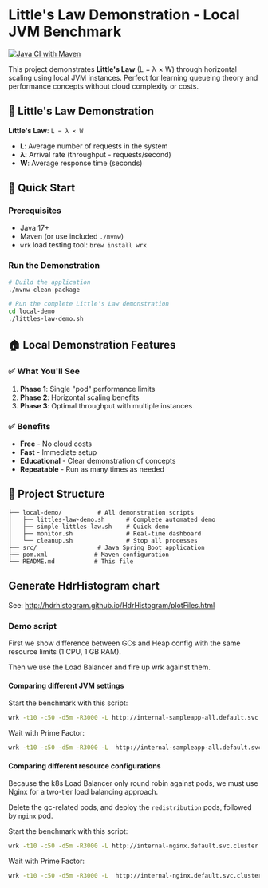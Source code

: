 # Little's Law Demonstration - Local JVM Benchmark

[![Java CI with Maven](https://github.com/brunoborges/aks-jvm-benchmark/actions/workflows/maven.yml/badge.svg)](https://github.com/brunoborges/aks-jvm-benchmark/actions/workflows/maven.yml)

This project demonstrates **Little's Law** (L = λ × W) through horizontal scaling using local JVM instances. Perfect for learning queueing theory and performance concepts without cloud complexity or costs.

## 🎯 Little's Law Demonstration

**Little's Law**: `L = λ × W`
- **L**: Average number of requests in the system
- **λ**: Arrival rate (throughput - requests/second)  
- **W**: Average response time (seconds)

## 🚀 Quick Start

### Prerequisites
- Java 17+
- Maven (or use included `./mvnw`)
- `wrk` load testing tool: `brew install wrk`

### Run the Demonstration
```bash
# Build the application
./mvnw clean package

# Run the complete Little's Law demonstration
cd local-demo
./littles-law-demo.sh
```

## 🏠 Local Demonstration Features

### ✅ **What You'll See**
1. **Phase 1**: Single "pod" performance limits
2. **Phase 2**: Horizontal scaling benefits  
3. **Phase 3**: Optimal throughput with multiple instances

### ✅ **Benefits**
- **Free** - No cloud costs
- **Fast** - Immediate setup
- **Educational** - Clear demonstration of concepts
- **Repeatable** - Run as many times as needed

## 📁 Project Structure

```
├── local-demo/          # All demonstration scripts
│   ├── littles-law-demo.sh      # Complete automated demo
│   ├── simple-littles-law.sh    # Quick demo
│   ├── monitor.sh               # Real-time dashboard
│   └── cleanup.sh               # Stop all processes
├── src/                 # Java Spring Boot application
├── pom.xml             # Maven configuration
└── README.md           # This file
```


## Generate HdrHistogram chart
See: http://hdrhistogram.github.io/HdrHistogram/plotFiles.html


### Demo script

First we show difference between GCs and Heap config with the same resource limits (1 CPU, 1 GB RAM).

Then we use the Load Balancer and fire up wrk against them.

#### Comparing different JVM settings

Start the benchmark with this script:

```bash
wrk -t10 -c50 -d5m -R3000 -L http://internal-sampleapp-all.default.svc.cluster.local/json
```

Wait with Prime Factor:

```bash
wrk -t10 -c50 -d5m -R3000 -L  http://internal-sampleapp-all.default.svc.cluster.local/waitWithPrimeFactor?duration=50\&number=927398173993974
```



#### Comparing different resource configurations

Because the k8s Load Balancer only round robin against pods, we must use Nginx for a two-tier load balancing approach.

Delete the gc-related pods, and deploy the `redistribution` pods, followed by `nginx` pod.



Start the benchmark with this script:

```bash
wrk -t10 -c50 -d5m -R3000 -L http://internal-nginx.default.svc.cluster.local/json
```

Wait with Prime Factor:

```bash
wrk -t10 -c50 -d5m -R3000 -L  http://internal-nginx.default.svc.cluster.local/waitWithPrimeFactor?duration=50\&number=927398173993974
```

